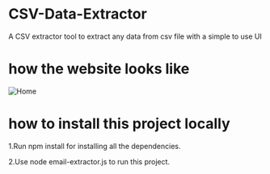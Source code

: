 # CSV-Data-Extractor
A CSV extractor tool to extract any data from csv file with a simple to use UI

# how the website looks like
![Home](https://github.com/user-attachments/assets/07f4414c-5b1e-43f3-92ad-3c88fcb58a9a)

# how to install this project locally
1.Run npm install for installing all the dependencies.

2.Use node email-extractor.js to run this project.
